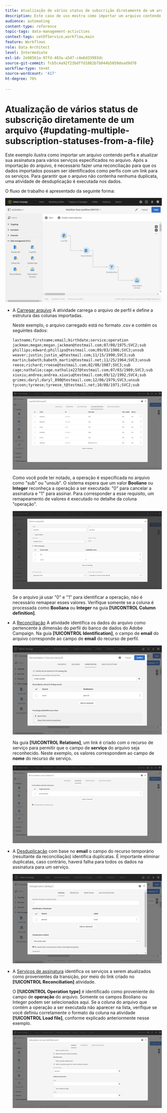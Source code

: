 ```yaml
---
title: Atualização de vários status de subscrição diretamente de um arquivo
description: Este caso de uso mostra como importar um arquivo contendo perfis e atualizar sua assinatura para vários serviços especificados no arquivo.
audience: automating
content-type: reference
topic-tags: data-management-activities
context-tags: setOfService,workflow,main
feature: Workflows
role: Data Architect
level: Intermediate
exl-id: 2e98561a-97fd-483a-a547-c4e6d33993dc
source-git-commit: fcb5c4a92f23bdffd1082b7b044b5859dead9d70
workflow-type: tm+mt
source-wordcount: '417'
ht-degree: 76%

---
```


# Atualização de vários status de subscrição diretamente de um arquivo {#updating-multiple-subscription-statuses-from-a-file}

Este exemplo ilustra como importar um arquivo contendo perfis e atualizar sua assinatura para vários serviços especificados no arquivo. Após a importação do arquivo, é necessário fazer uma reconciliação para que os dados importados possam ser identificados como perfis com um link para os serviços. Para garantir que o arquivo não contenha nenhuma duplicata, uma atividade de desduplicação é executada nos dados.

O fluxo de trabalho é apresentado da seguinte forma:

![](assets/subscription_activity_example1.png)

* A [Carregar arquivo](../../automating/using/load-file.md) A atividade carrega o arquivo de perfil e define a estrutura das colunas importadas.

  Neste exemplo, o arquivo carregado está no formato .csv e contém os seguintes dados:

  ```
  lastname;firstname;email;birthdate;service;operation
  jackman;megan;megan.jackman@testmail.com;07/08/1975;SVC2;sub
  phillips;edward;phillips@testmail.com;09/03/1986;SVC3;unsub
  weaver;justin;justin_w@testmail.com;11/15/1990;SVC3;sub
  martin;babeth;babeth_martin@testmail.net;11/25/1964;SVC3;unsub
  reese;richard;rreese@testmail.com;02/08/1987;SVC3;sub
  cage;nathalie;cage.nathalie227@testmail.com;07/03/1989;SVC3;sub
  xiuxiu;andrea;andrea.xiuxiu@testmail.com;09/12/1992;SVC4;sub
  grimes;daryl;daryl_890@testmail.com;12/06/1979;SVC3;unsub
  tycoon;tyreese;tyreese_t@testmail.net;10/08/1971;SVC2;sub
  ```

  ![](assets/subscription_example_load_file.png)

  Como você pode ter notado, a operação é especificada no arquivo como &quot;sub&quot; ou &quot;unsub&quot;. O sistema espera que um valor **Booliano** ou **Integer** reconheça a operação a ser executada: &quot;0&quot; para cancelar a assinatura e &quot;1&quot; para assinar. Para corresponder a esse requisito, um remapeamento de valores é executado no detalhe da coluna &quot;operação&quot;.

  ![](assets/subscription_example_remapping.png)

  Se o arquivo já usar &quot;0&quot; e &quot;1&quot; para identificar a operação, não é necessário remapear esses valores. Verifique somente se a coluna é processada como **Booliana** ou **Integer** na guia **[!UICONTROL Column definition]**.

* A [Reconciliação](../../automating/using/reconciliation.md) A atividade identifica os dados do arquivo como pertencente à dimensão do perfil do banco de dados do Adobe Campaign. Na guia **[!UICONTROL Identification]**, o campo de **email** do arquivo corresponde ao campo de **email** do recurso de perfil.

  ![](assets/subscription_activity_example3.png)

  Na guia **[!UICONTROL Relations]**, um link é criado com o recurso de serviço para permitir que o campo de **serviço** do arquivo seja reconhecido. Neste exemplo, os valores correspondem ao campo de **nome** do recurso de serviço.

  ![](assets/subscription_example_service_relation.png)

* A [Desduplicação](../../automating/using/deduplication.md) com base no **email** o campo do recurso temporário (resultante da reconciliação) identifica duplicatas. É importante eliminar duplicatas, caso contrário, haverá falha para todos os dados na assinatura para um serviço.

  ![](assets/subscription_activity_example5.png)

* A [Serviços de assinatura](../../automating/using/subscription-services.md) identifica os serviços a serem atualizados como provenientes da transição, por meio do link criado no **[!UICONTROL Reconciliation]** atividade.

  O **[!UICONTROL Operation type]** é identificado como proveniente do campo de **operação** do arquivo. Somente os campos Booliano ou Integer podem ser selecionados aqui. Se a coluna do arquivo que contém a operação a ser executada não aparecer na lista, verifique se você definiu corretamente o formato da coluna na atividade **[!UICONTROL Load file]**, conforme explicado anteriormente nesse exemplo.

  ![](assets/subscription_activity_example_from_file.png)
